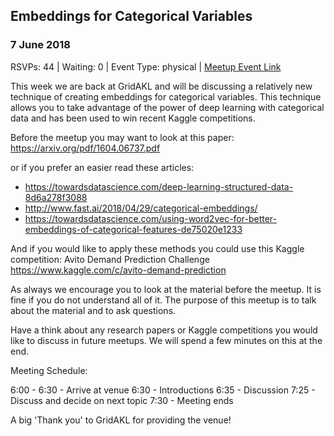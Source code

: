 ## Embeddings for Categorical Variables
### 7 June 2018
RSVPs: 44 | Waiting: 0 | Event Type: physical | [Meetup Event Link](https://www.meetup.com/Data-Science-Discussion-Auckland/events/246203272)

This week we are back at GridAKL and will be discussing a relatively new technique of creating embeddings for categorical variables. This technique allows you to take advantage of the power of deep learning with categorical data and has been used to win recent Kaggle competitions.

Before the meetup you may want to look at this paper: https://arxiv.org/pdf/1604.06737.pdf

or if you prefer an easier read these articles:
- https://towardsdatascience.com/deep-learning-structured-data-8d6a278f3088
- http://www.fast.ai/2018/04/29/categorical-embeddings/
- https://towardsdatascience.com/using-word2vec-for-better-embeddings-of-categorical-features-de75020e1233

And if you would like to apply these methods you could use this Kaggle competition: Avito Demand Prediction Challenge https://www.kaggle.com/c/avito-demand-prediction

As always we encourage you to look at the material before the meetup. It is fine if you do not understand all of it. The purpose of this meetup is to talk about the material and to ask questions.

Have a think about any research papers or Kaggle competitions you would like to discuss in future meetups. We will spend a few minutes on this at the end.

Meeting Schedule:

6:00 - 6:30 - Arrive at venue
6:30 - Introductions
6:35 - Discussion
7:25 - Discuss and decide on next topic
7:30 - Meeting ends

A big 'Thank you' to GridAKL for providing the venue!
